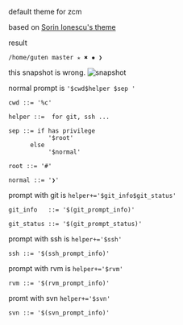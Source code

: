 default theme for zcm

based on [Sorin Ionescu's theme](https://github.com/sorin-ionescu/oh-my-zsh/blob/master/themes/sorin.zsh-theme)

result

	/home/guten master ✭ ✖ ✹ ❯

this snapshot is wrong. 
![snapshot](https://raw.github.com/zcm/theme-default/master/snapshot.png)


normal prompt is `'$cwd$helper $sep '`

	cwd ::= '%c'

	helper ::=  for git, ssh ...

	sep ::= if has privilege
	           '$root'
          else
	           '$normal'

	root ::= '#'

	normal ::= '❯'


prompt with git is `helper+='$git_info$git_status'`

	git_info   ::= '$(git_prompt_info)'

	git_status ::= '$(git_prompt_status)'


prompt with ssh is `helper+='$ssh'`

	ssh ::= '$(ssh_prompt_info)'


prompt with rvm is `helper+='$rvm'`

	rvm ::= '$(rvm_prompt_info)'
	

promt with svn `helper+='$svn'`

	svn ::= '$(svn_prompt_info)'

